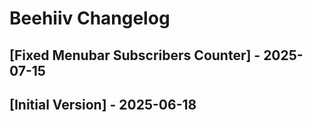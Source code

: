 # Beehiiv Changelog

## [Fixed Menubar Subscribers Counter] - 2025-07-15

## [Initial Version] - 2025-06-18
